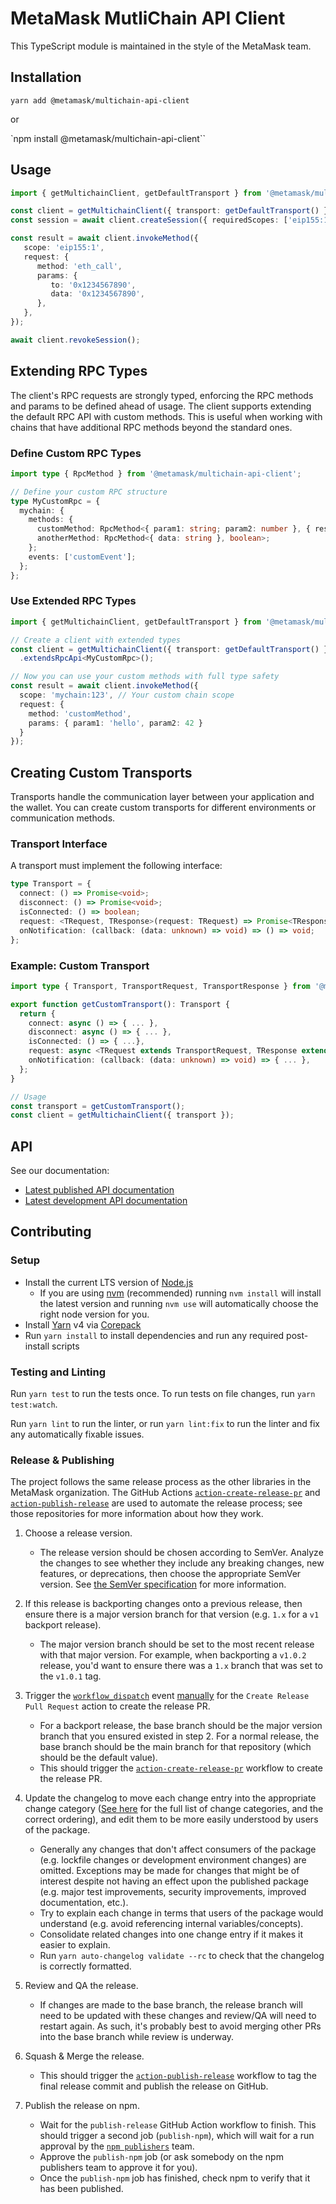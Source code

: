 # MetaMask MutliChain API Client

This TypeScript module is maintained in the style of the MetaMask team.

## Installation

`yarn add @metamask/multichain-api-client`

or

`npm install @metamask/multichain-api-client``

## Usage

```typescript
import { getMultichainClient, getDefaultTransport } from '@metamask/multichain-api-client';

const client = getMultichainClient({ transport: getDefaultTransport() });
const session = await client.createSession({ requiredScopes: ['eip155:1'] });

const result = await client.invokeMethod({
   scope: 'eip155:1',
   request: {
      method: 'eth_call',
      params: {
         to: '0x1234567890',
         data: '0x1234567890',
      },
   },
});

await client.revokeSession();
```

## Extending RPC Types

The client's RPC requests are strongly typed, enforcing the RPC methods and params to be defined ahead of usage. The client supports extending
the default RPC API with custom methods. This is useful when working with chains that have additional RPC methods beyond
the standard ones.

### Define Custom RPC Types

```typescript
import type { RpcMethod } from '@metamask/multichain-api-client';

// Define your custom RPC structure
type MyCustomRpc = {
  mychain: {
    methods: {
      customMethod: RpcMethod<{ param1: string; param2: number }, { result: string }>;
      anotherMethod: RpcMethod<{ data: string }, boolean>;
    };
    events: ['customEvent'];
  };
};
```

### Use Extended RPC Types

```typescript
import { getMultichainClient, getDefaultTransport } from '@metamask/multichain-api-client';

// Create a client with extended types
const client = getMultichainClient({ transport: getDefaultTransport() })
  .extendsRpcApi<MyCustomRpc>();

// Now you can use your custom methods with full type safety
const result = await client.invokeMethod({
  scope: 'mychain:123', // Your custom chain scope
  request: {
    method: 'customMethod',
    params: { param1: 'hello', param2: 42 }
  }
});
```

## Creating Custom Transports

Transports handle the communication layer between your application and the wallet. You can create custom transports for different environments or communication methods.

### Transport Interface

A transport must implement the following interface:

```typescript
type Transport = {
  connect: () => Promise<void>;
  disconnect: () => Promise<void>;
  isConnected: () => boolean;
  request: <TRequest, TResponse>(request: TRequest) => Promise<TResponse>;
  onNotification: (callback: (data: unknown) => void) => () => void;
};
```

### Example: Custom Transport

```typescript
import type { Transport, TransportRequest, TransportResponse } from '@metamask/multichain-api-client';

export function getCustomTransport(): Transport {
  return {
    connect: async () => { ... },
    disconnect: async () => { ... },
    isConnected: () => { ...},
    request: async <TRequest extends TransportRequest, TResponse extends TransportResponse>( request: TRequest ): Promise<TResponse> => { ... },
    onNotification: (callback: (data: unknown) => void) => { ... },
  };
}

// Usage
const transport = getCustomTransport();
const client = getMultichainClient({ transport });
```

## API

See our documentation:

- [Latest published API documentation](https://metamask.github.io/multichain-api-client/latest/)
- [Latest development API documentation](https://metamask.github.io/multichain-api-client/staging/)

## Contributing

### Setup

- Install the current LTS version of [Node.js](https://nodejs.org)
  - If you are using [nvm](https://github.com/creationix/nvm#installation) (recommended) running `nvm install` will install the latest version and running `nvm use` will automatically choose the right node version for you.
- Install [Yarn](https://yarnpkg.com) v4 via [Corepack](https://github.com/nodejs/corepack?tab=readme-ov-file#how-to-install)
- Run `yarn install` to install dependencies and run any required post-install scripts

### Testing and Linting

Run `yarn test` to run the tests once. To run tests on file changes, run `yarn test:watch`.

Run `yarn lint` to run the linter, or run `yarn lint:fix` to run the linter and fix any automatically fixable issues.

### Release & Publishing

The project follows the same release process as the other libraries in the MetaMask organization. The GitHub Actions [`action-create-release-pr`](https://github.com/MetaMask/action-create-release-pr) and [`action-publish-release`](https://github.com/MetaMask/action-publish-release) are used to automate the release process; see those repositories for more information about how they work.

1. Choose a release version.

   - The release version should be chosen according to SemVer. Analyze the changes to see whether they include any breaking changes, new features, or deprecations, then choose the appropriate SemVer version. See [the SemVer specification](https://semver.org/) for more information.

2. If this release is backporting changes onto a previous release, then ensure there is a major version branch for that version (e.g. `1.x` for a `v1` backport release).

   - The major version branch should be set to the most recent release with that major version. For example, when backporting a `v1.0.2` release, you'd want to ensure there was a `1.x` branch that was set to the `v1.0.1` tag.

3. Trigger the [`workflow_dispatch`](https://docs.github.com/en/actions/reference/events-that-trigger-workflows#workflow_dispatch) event [manually](https://docs.github.com/en/actions/managing-workflow-runs/manually-running-a-workflow) for the `Create Release Pull Request` action to create the release PR.

   - For a backport release, the base branch should be the major version branch that you ensured existed in step 2. For a normal release, the base branch should be the main branch for that repository (which should be the default value).
   - This should trigger the [`action-create-release-pr`](https://github.com/MetaMask/action-create-release-pr) workflow to create the release PR.

4. Update the changelog to move each change entry into the appropriate change category ([See here](https://keepachangelog.com/en/1.0.0/#types) for the full list of change categories, and the correct ordering), and edit them to be more easily understood by users of the package.

   - Generally any changes that don't affect consumers of the package (e.g. lockfile changes or development environment changes) are omitted. Exceptions may be made for changes that might be of interest despite not having an effect upon the published package (e.g. major test improvements, security improvements, improved documentation, etc.).
   - Try to explain each change in terms that users of the package would understand (e.g. avoid referencing internal variables/concepts).
   - Consolidate related changes into one change entry if it makes it easier to explain.
   - Run `yarn auto-changelog validate --rc` to check that the changelog is correctly formatted.

5. Review and QA the release.

   - If changes are made to the base branch, the release branch will need to be updated with these changes and review/QA will need to restart again. As such, it's probably best to avoid merging other PRs into the base branch while review is underway.

6. Squash & Merge the release.

   - This should trigger the [`action-publish-release`](https://github.com/MetaMask/action-publish-release) workflow to tag the final release commit and publish the release on GitHub.

7. Publish the release on npm.

   - Wait for the `publish-release` GitHub Action workflow to finish. This should trigger a second job (`publish-npm`), which will wait for a run approval by the [`npm publishers`](https://github.com/orgs/MetaMask/teams/npm-publishers) team.
   - Approve the `publish-npm` job (or ask somebody on the npm publishers team to approve it for you).
   - Once the `publish-npm` job has finished, check npm to verify that it has been published.
